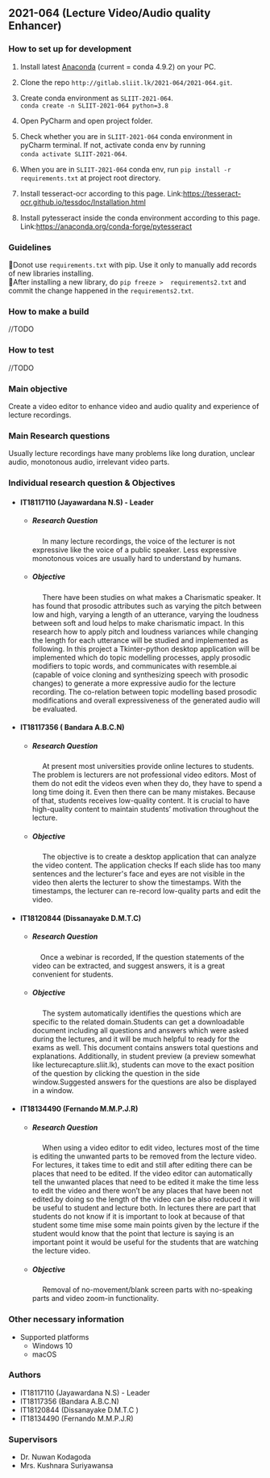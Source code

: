 ## 2021-064 (Lecture Video/Audio quality Enhancer)

### How to set up for development
1. Install latest [Anaconda](https://www.anaconda.com/products/individual) (current = conda 4.9.2) on your PC.
2. Clone the repo `http://gitlab.sliit.lk/2021-064/2021-064.git`.
3. Create conda environment as `SLIIT-2021-064`.\
    `conda create -n SLIIT-2021-064 python=3.8`
4. Open PyCharm and open project folder.
5. Check whether you are in `SLIIT-2021-064` conda environment in pyCharm terminal. If not, activate conda env by running \
   `conda activate SLIIT-2021-064`.
6. When you are in `SLIIT-2021-064` conda env, run
    `pip install -r requirements.txt` at project root directory.
   
7. Install tesseract-ocr according to this page. Link:https://tesseract-ocr.github.io/tessdoc/Installation.html
8. Install pytesseract inside the conda environment according to this page. Link:https://anaconda.org/conda-forge/pytesseract

### Guidelines
📌Donot use `requirements.txt` with pip. Use it only to manually add records of new libraries installing. \
📌After installing a new library, do `pip freeze >  requirements2.txt` and commit the change happened in the `requirements2.txt`.

### How to make a build
//TODO
### How to test
//TODO
### Main objective
Create a video editor to enhance video and audio quality and experience of lecture recordings.
### Main Research questions
Usually lecture recordings have many problems like long duration, unclear audio, monotonous audio, irrelevant video parts.
### Individual research question & Objectives
* #### IT18117110 (Jayawardana N.S) - Leader
    * ##### Research Question
      &nbsp;&nbsp;&nbsp;&nbsp; In many lecture recordings, the voice of the lecturer is not expressive like the voice of a public speaker.
      Less expressive monotonous voices are usually hard to understand by humans.
    * ##### Objective
      &nbsp;&nbsp;&nbsp;&nbsp; There have been studies on what makes a Charismatic speaker. It has found that prosodic attributes such as varying the pitch between low and high, varying a length of an utterance, varying the loudness between soft and loud helps to make charismatic impact. In this research how to apply pitch and loudness variances while changing the length for each utterance will be studied and implemented as following.
      In this project a Tkinter-python desktop application will be implemented which do topic modelling processes, apply prosodic modifiers to topic words, and communicates with resemble.ai (capable of voice cloning and synthesizing speech with prosodic changes) to generate a more expressive audio for the lecture recording.
      The co-relation between topic modelling based prosodic modifications and overall expressiveness of the generated audio will be evaluated.
* #### IT18117356 ( Bandara A.B.C.N)
    * ##### Research Question
      &nbsp;&nbsp;&nbsp;&nbsp; At present most universities provide online lectures to students. The problem is lecturers are not professional video editors. Most of them do not edit the videos even when they do, they have to spend a long time doing it. Even then there can be many mistakes. Because of that, students receives low-quality content. It is crucial to have high-quality content to maintain students’ motivation throughout the lecture.
    * ##### Objective
      &nbsp;&nbsp;&nbsp;&nbsp; The objective is to create a desktop application that can analyze the video content. The application checks If each slide has too many sentences and the lecturer's face and eyes are not visible in the video then alerts the lecturer to show the timestamps. With the timestamps, the lecturer can re-record low-quality parts and edit the video.
* #### IT18120844 (Dissanayake D.M.T.C)
    * ##### Research Question
      &nbsp;&nbsp;&nbsp;&nbsp;Once a webinar is recorded, If the question statements of the video can be extracted, and suggest answers, it is a great convenient for students.
      
    * ##### Objective
      &nbsp;&nbsp;&nbsp;&nbsp; 
        The system automatically identifies the questions which are  specific  to  the  related  domain.Students  can  get  a  downloadable  document including all questions and answers which were asked during the lectures, and it will be much helpful to ready for the exams as well. This document contains answers total questions and explanations. Additionally, in student preview (a preview somewhat like lecturecapture.sliit.lk),  students  can  move  to  the  exact  position  of  the  question  by clicking the question in the side window.Suggested answers for the questions are also be displayed in a window.
* #### IT18134490 (Fernando  M.M.P.J.R)
    * ##### Research Question
      &nbsp;&nbsp;&nbsp;&nbsp; 
      When using a video editor to edit video, lectures most of the time is editing the unwanted parts to be removed from the lecture video. For lectures, it takes time to edit and still after editing there can be places that need to be edited. If the video editor can automatically tell the unwanted places that need to be edited it make the time less to edit the video and there won’t be any places that have been not edited.by doing so the length of the video can be also reduced it will be useful to student and lecture both. 
        In lectures there are part that students do not know if it is important to look at because of that student some time mise some main points given by the lecture if the student would know that the point that lecture is saying is an important point it would be useful for the students that are watching the lecture video.

    * ##### Objective
      &nbsp;&nbsp;&nbsp;&nbsp; 
        Removal of no-movement/blank screen parts with no-speaking parts and video zoom-in functionality.
### Other necessary information 
* Supported platforms
  * Windows 10
  * macOS
    
### Authors
* IT18117110 (Jayawardana N.S) - Leader
* IT18117356 (Bandara A.B.C.N)
* IT18120844 (Dissanayake D.M.T.C )
* IT18134490 (Fernando  M.M.P.J.R)

### Supervisors
* Dr. Nuwan Kodagoda
* Mrs. Kushnara Suriyawansa